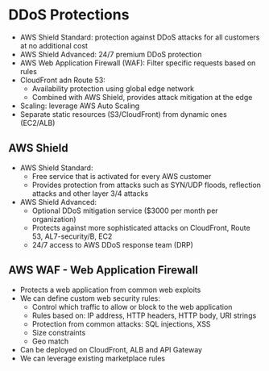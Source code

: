 # DDoS Protections

- AWS Shield Standard: protection against DDoS attacks for all customers at no additional cost
- AWS Shield Advanced: 24/7 premium DDoS protection
- AWS Web Application Firewall (WAF): Filter specific requests based on rules
- CloudFront adn Route 53:
    - Availability protection using global edge network
    - Combined with AWS Shield, provides attack mitigation at the edge
- Scaling: leverage AWS Auto Scaling
- Separate static resources (S3/CloudFront) from dynamic ones (EC2/ALB)

## AWS Shield

- AWS Shield Standard:
    - Free service that is activated for every AWS customer
    - Provides protection from attacks such as SYN/UDP floods, reflection attacks and other layer 3/4 attacks
- AWS Shield Advanced:
    - Optional DDoS mitigation service ($3000 per month per organization)
    - Protects against more sophisticated attacks on CloudFront, Route 53, AL7-security/B, EC2
    - 24/7 access to AWS DDoS response team (DRP)

## AWS WAF - Web Application Firewall

- Protects a web application from common web exploits
- We can define custom web security rules:
    - Control which traffic to allow or block to the web application
    - Rules based on: IP address, HTTP headers, HTTP body, URI strings
    - Protection from common attacks: SQL injections, XSS
    - Size constraints
    - Geo match
- Can be deployed on CloudFront, ALB and API Gateway
- We can leverage existing marketplace rules